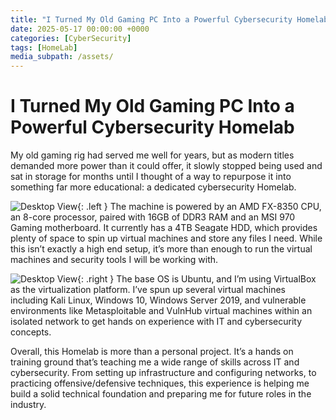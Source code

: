 ```yaml
---
title: "I Turned My Old Gaming PC Into a Powerful Cybersecurity Homelab"
date: 2025-05-17 00:00:00 +0000
categories: [CyberSecurity]
tags: [HomeLab]
media_subpath: /assets/
---
```


# I Turned My Old Gaming PC Into a Powerful Cybersecurity Homelab

My old gaming rig had served me well for years, but as modern titles demanded more power than it could offer, it slowly stopped being used and sat in storage for months until I thought of a way to repurpose it into something far more educational: a dedicated cybersecurity Homelab.

![Desktop View](/assets/cyberLab_01.png){: .left }
The machine is powered by an AMD FX-8350 CPU, an 8-core processor, paired with 16GB of DDR3 RAM and an MSI 970 Gaming motherboard. It currently has a 4TB Seagate HDD, which provides plenty of space to spin up virtual machines and store any files I need. While this isn’t exactly a high end setup, it’s more than enough to run the virtual machines and security tools I will be working with.

![Desktop View](/assets/cyberLab_02.png){: .right }
The base OS is Ubuntu, and I’m using VirtualBox as the virtualization platform. I’ve spun up several virtual machines including Kali Linux, Windows 10, Windows Server 2019, and vulnerable environments like Metasploitable and VulnHub virtual machines within an isolated network to get hands on experience with IT and cybersecurity concepts.

Overall, this Homelab is more than a personal project. It’s a hands on training ground that’s teaching me a wide range of skills across IT and cybersecurity. From setting up infrastructure and configuring networks, to practicing offensive/defensive techniques, this experience is helping me build a solid technical foundation and preparing me for future roles in the industry.

